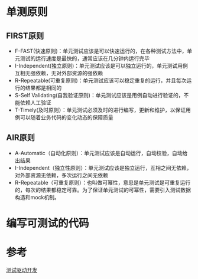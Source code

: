 # 单测原则
## FIRST原则
* F-FAST(快速原则)：单元测试应该是可以快速运行的，在各种测试方法中，单元测试的运行速度是最快的，通常应该在几分钟内运行完毕  
* I-Independent(独立原则)：单元测试应该是可以独立运行的，单元测试用例互相无强依赖，无对外部资源的强依赖  
* R-Repeatable(可重复原则)：单元测试应该可以稳定重复的运行，并且每次运行的结果都是相同的  
* S-Self Validating(自我验证原则)：单元测试应该是用例自动进行验证的，不能依赖人工验证  
* T-Timely(及时原则）：单元测试必须及时的进行编写，更新和维护，以保证用例可以随着业务代码的变化动态的保障质量  
## AIR原则
* A-Automatic（自动化原则）：单元测试应该是自动运行，自动校验，自动给出结果
* I-Independent（独立性原则）：单元测试应该是独立运行，互相之间无依赖，对外部资源无依赖，多次运行之间无依赖
* R-Repeatable（可重复原则）：也叫做可幂性，意思是单元测试是可重复运行的，每次的结果都稳定可靠。为了保证单元测试的可幂性，需要引入测试数据构造和mock机制。

# 编写可测试的代码

# 参考
[测试驱动开发](http://arganzheng.life/tdd.html)  
